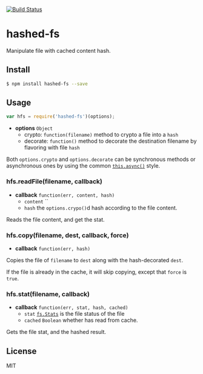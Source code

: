 [![Build Status](https://travis-ci.org/kaelzhang/node-hashed-fs.svg?branch=master)](https://travis-ci.org/kaelzhang/node-hashed-fs)
<!-- optional npm version
[![NPM version](https://badge.fury.io/js/hashed-fs.svg)](http://badge.fury.io/js/hashed-fs)
-->
<!-- optional npm downloads
[![npm module downloads per month](http://img.shields.io/npm/dm/hashed-fs.svg)](https://www.npmjs.org/package/hashed-fs)
-->
<!-- optional dependency status
[![Dependency Status](https://david-dm.org/kaelzhang/node-hashed-fs.svg)](https://david-dm.org/kaelzhang/node-hashed-fs)
-->

# hashed-fs

Manipulate file with cached content hash.

## Install

```sh
$ npm install hashed-fs --save
```

## Usage

```js
var hfs = require('hashed-fs')(options);
```

- **options** `Object`
  - crypto: `function(filename)` method to crypto a file into a `hash`
  - decorate: `function()` method to decorate the destination filename by flavoring with file `hash`

Both `options.crypto` and `options.decorate` can be synchronous methods or asynchronous ones by using the common [`this.async()`](https://www.npmjs.com/package/wrap-as-async) style.

### hfs.readFile(filename, callback)

- **callback** `function(err, content, hash)`
  - `content` ``
  - `hash` the `options.crypo()`d hash according to the file content.

Reads the file content, and get the stat.

### hfs.copy(filename, dest, callback, force)

- **callback** `function(err, hash)`

Copies the file of `filename` to `dest` along with the hash-decorated `dest`.

If the file is already in the cache, it will skip copying, except that `force` is `true`.


### hfs.stat(filename, callback)

- **callback** `function(err, stat, hash, cached)`
  - `stat` [`fs.Stats`](https://nodejs.org/api/fs.html#fs_class_fs_stats) is the file status of the file
  - `cached` `Boolean` whether has read from cache.

Gets the file stat, and the hashed result.

## License

MIT
